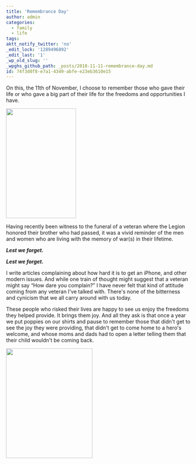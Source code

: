 ```yaml
---
title: 'Remembrance Day'
author: admin
categories:
  - family
  - life
tags: 
aktt_notify_twitter: 'no'
_edit_lock: '1289496892'
_edit_last: '1'
_wp_old_slug: ''
_wpghs_github_path: _posts/2010-11-11-remembrance-day.md
id: 74f3d0f8-e7a1-4349-abfe-e23eb3610e15
---
```

<p>On this, the 11th of November, I choose to remember those who gave their life or who gave a big part of their life for the freedoms and opportunities I have.</p>
<p><a href="https://chrisenns.com/wp-content/uploads/2010/11/John-and-Frank-Regina.jpg"><img src="https://chrisenns.com/wp-content/uploads/2010/11/John-and-Frank-Regina-191x300.jpg" alt="" title="John and Frank - Regina" width="191" height="300" class="aligncenter size-medium wp-image-18942" /></a></p>
<p>Having recently been witness to the funeral of a veteran where the Legion honored their brother who had passed, it was a vivid reminder of the men and women who are living with the memory of war(s) in their lifetime.</p>
<p><strong><em>Lest we forget.</em></strong></p>
<p><strong><em>Lest we forget.</em></strong></p>
<p>I write articles complaining about how hard it is to get an iPhone, and other modern issues. And while one train of thought might suggest that a veteran might say “How dare you complain?” I have never felt that kind of attitude coming from any veteran I've talked with. There's none of the bitterness and cynicism that we all carry around with us today.</p>
<p>These people who risked their lives are happy to see us enjoy the freedoms they helped provide. It brings them joy. And all they ask is that once a year we put poppies on our shirts and pause to remember those that didn't get to see the joy they were providing, that didn't get to come home to a hero's welcome, and whose moms and dads had to open a letter telling them that their child wouldn't be coming back.</p>
<p><img src="https://chrisenns.com/wp-content/uploads/2010/11/MissingLetter-236x300.jpg" alt="" title="Missing Letter" width="236" height="300" class="aligncenter size-medium wp-image-18943" /></p>
